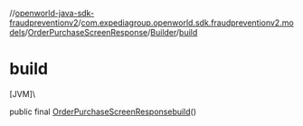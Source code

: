 //[openworld-java-sdk-fraudpreventionv2](../../../../index.md)/[com.expediagroup.openworld.sdk.fraudpreventionv2.models](../../index.md)/[OrderPurchaseScreenResponse](../index.md)/[Builder](index.md)/[build](build.md)

# build

[JVM]\

public final [OrderPurchaseScreenResponse](../index.md)[build](build.md)()
